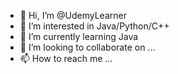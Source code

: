 - 👋 Hi, I’m @UdemyLearner
- 👀 I’m interested in Java/Python/C++
- 🌱 I’m currently learning Java
- 💞️ I’m looking to collaborate on ...
- 📫 How to reach me ...

<!---
UdemyLearner/UdemyLearner is a ✨ special ✨ repository because its `README.md` (this file) appears on your GitHub profile.
You can click the Preview link to take a look at your changes.
--->
